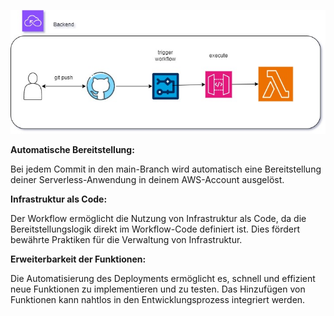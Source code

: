 ![Alt text](docs/ci.jpg)

<strong>Automatische Bereitstellung: </strong>

Bei jedem Commit in den main-Branch wird automatisch eine Bereitstellung deiner Serverless-Anwendung in deinem AWS-Account ausgelöst.

<strong>Infrastruktur als Code: </strong>

Der Workflow ermöglicht die Nutzung von Infrastruktur als Code, da die Bereitstellungslogik direkt im Workflow-Code definiert ist. Dies fördert bewährte Praktiken für die Verwaltung von Infrastruktur.

<strong> Erweiterbarkeit der Funktionen: </strong>

Die Automatisierung des Deployments ermöglicht es, schnell und effizient neue Funktionen zu implementieren und zu testen. Das Hinzufügen von Funktionen kann nahtlos in den Entwicklungsprozess integriert werden.
